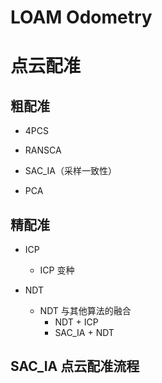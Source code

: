 # LOAM Odometry











# 点云配准

## 粗配准

- 4PCS

- RANSCA

- SAC_IA（采样一致性）

- PCA

## 精配准

- ICP
  - ICP 变种

- NDT
  - NDT 与其他算法的融合
    - NDT + ICP
    - SAC_IA + NDT

## SAC_IA 点云配准流程

